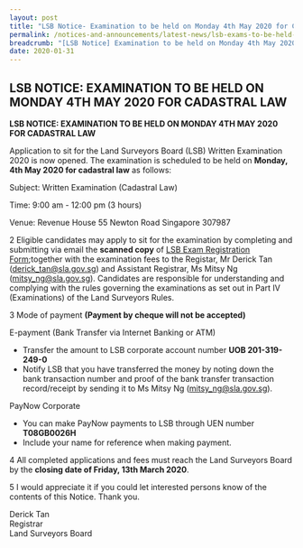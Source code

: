 ```yaml
---
layout: post
title: "LSB Notice- Examination to be held on Monday 4th May 2020 for Cadastral Law"
permalink: /notices-and-announcements/latest-news/lsb-exams-to-be-held-on-monday-4th-may-2020-cadastral-law/
breadcrumb: "[LSB Notice] Examination to be held on Monday 4th May 2020 for Cadastral Law"
date: 2020-01-31
---
```


LSB NOTICE: EXAMINATION TO BE HELD ON MONDAY 4TH MAY 2020 FOR CADASTRAL LAW
---
**LSB NOTICE:  EXAMINATION TO BE HELD ON MONDAY 4TH MAY 2020 FOR CADASTRAL LAW**

 Application to sit for the Land Surveyors Board (LSB) Written Examination 2020 is now opened. The examination is scheduled to be held    on **Monday, 4th May 2020 for cadastral law** as follows:

Subject: Written Examination (Cadastral Law) 

Time: 9:00 am - 12:00 pm (3 hours) 

Venue: Revenue House  55 Newton Road Singapore 307987

2	 Eligible candidates may apply to sit for the examination by completing and submitting via email the **scanned copy** of [LSB Exam Registration Form](/files/examination-registration-form.pdf/);together with the examination fees to the Registar, Mr Derick Tan (derick_tan@sla.gov.sg) and Assistant Registrar, Ms Mitsy Ng (mitsy_ng@sla.gov.sg). Candidates are responsible for understanding and complying with the rules governing the examinations as set out in Part IV (Examinations) of the Land Surveyors Rules.

3	 Mode of payment **(Payment by cheque will not be accepted)**
 
E-payment (Bank Transfer via Internet Banking or ATM)<br>
- Transfer the amount to LSB corporate account number **UOB 201-319-249-0**
 -  Notify LSB that you have transferred the money by noting down the bank transaction number and proof of the bank transfer 		 transaction record/receipt by sending it to Ms Mitsy Ng (mitsy_ng@sla.gov.sg).
	 
PayNow Corporate
- You can make PayNow payments to LSB through UEN number **T08GB0026H**
 - Include your name for reference when making payment.


4	 All completed applications and fees must reach the Land Surveyors Board by the **closing date  of Friday, 13th March 2020**.

5	I would appreciate it if you could let interested persons know of the contents of this Notice. Thank you.


Derick Tan<br>Registrar<br>Land Surveyors Board  




